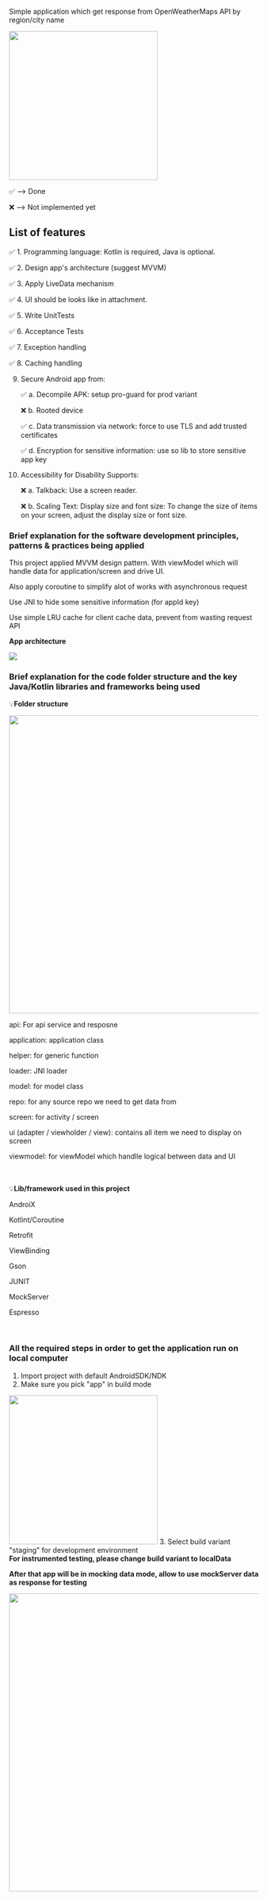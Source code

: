 Simple application which get response from OpenWeatherMaps API by region/city name

<img src="images/weather_forcast_app.png" width="300"/>


✅ --> Done

❌ --> Not implemented yet


<h2>List of features</h2>


✅ 1. Programming language: Kotlin is required, Java is optional.

✅ 2. Design app's architecture (suggest MVVM)

✅ 3. Apply LiveData mechanism

✅ 4. UI should be looks like in attachment.

✅ 5. Write UnitTests

✅ 6. Acceptance Tests

✅ 7. Exception handling

✅ 8. Caching handling

9. Secure Android app from:
  
      ✅ a. Decompile APK: setup pro-guard for prod variant
  
      ❌ b. Rooted device
  
      ✅ c. Data transmission via network: force to use TLS and add trusted certificates
  
      ✅ d. Encryption for sensitive information: use so lib to store sensitive app key
 
 10. Accessibility for Disability Supports:

      ❌ a. Talkback: Use a screen reader.
      
      ❌ b. Scaling Text: Display size and font size: To change the size of items on your screen, adjust the display size or font size.
      
      
 
 <h3>Brief explanation for the software development principles, patterns & practices being applied</h3>
 
  This project applied MVVM design pattern. With viewModel which will handle data for application/screen and drive UI.
  
  Also apply coroutine to simplify alot of works with asynchronous request
         
  Use JNI to hide some sensitive information (for appId key)
  
  Use simple LRU cache for client cache data, prevent from wasting request API
  
  <b>App architecture</b>
  
  <img src="images/app_architecture.png"/>
  
 
 </br>
 <h3>Brief explanation for the code folder structure and the key Java/Kotlin libraries and frameworks being used</h3>
 
 💡<b>Folder structure</b>
 
  <img src="images/folder_structure.png" width="600"/>
 
 api: For api service and resposne
 
 application: application class
 
 helper: for generic function
 
 loader: JNI loader
 
 model: for model class
 
 repo: for any source repo we need to get data from
 
 screen: for activity / screen
 
 ui (adapter / viewholder / view): contains all item we need to display on screen
 
 viewmodel: for viewModel which handlle logical between data and UI
 
 </br>
 </br>
💡<b>Lib/framework used in this project</b>
 
 AndroiX
 
 Kotlint/Coroutine
 
 Retrofit
 
 ViewBinding
 
 Gson
 
 JUNIT
 
 MockServer
 
 Espresso
  
 </br>
 <h3>All the required steps in order to get the application run on local computer</h3>
 
 1. Import project with default AndroidSDK/NDK
 2. Make sure you pick "app" in build mode
  <img src="images/pick_build_app.png" width="300"/>
 3. Select build variant "staging" for development environment
 
 </br>
 <b>For instrumented testing, please change build variant to localData<b>
  
 After that app will be in mocking data mode, allow to use mockServer data as response for testing
  
  <img src="images/localData_variant.png" width="600"/>
  
